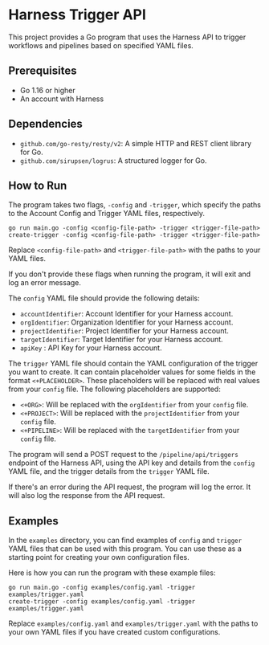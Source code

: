 # Harness Trigger API 

This project provides a Go program that uses the Harness API to trigger workflows and pipelines based on specified YAML files.

## Prerequisites 

- Go 1.16 or higher
- An account with Harness

## Dependencies

- `github.com/go-resty/resty/v2`: A simple HTTP and REST client library for Go.
- `github.com/sirupsen/logrus`: A structured logger for Go.

## How to Run

The program takes two flags, `-config` and `-trigger`, which specify the paths to the Account Config and Trigger YAML files, respectively.

```
go run main.go -config <config-file-path> -trigger <trigger-file-path>
create-trigger -config <config-file-path> -trigger <trigger-file-path>
```

Replace `<config-file-path>` and `<trigger-file-path>` with the paths to your YAML files.

If you don't provide these flags when running the program, it will exit and log an error message.

The `config` YAML file should provide the following details:

- `accountIdentifier`: Account Identifier for your Harness account.
- `orgIdentifier`: Organization Identifier for your Harness account.
- `projectIdentifier`: Project Identifier for your Harness account.
- `targetIdentifier`: Target Identifier for your Harness account.
- `apiKey` : API Key for your Harness account.

The `trigger` YAML file should contain the YAML configuration of the trigger you want to create. It can contain placeholder values for some fields in the format `<+PLACEHOLDER>`. These placeholders will be replaced with real values from your `config` file. The following placeholders are supported:

- `<+ORG>`: Will be replaced with the `orgIdentifier` from your `config` file.
- `<+PROJECT>`: Will be replaced with the `projectIdentifier` from your `config` file.
- `<+PIPELINE>`: Will be replaced with the `targetIdentifier` from your `config` file.

The program will send a POST request to the `/pipeline/api/triggers` endpoint of the Harness API, using the API key and details from the `config` YAML file, and the trigger details from the `trigger` YAML file. 

If there's an error during the API request, the program will log the error. It will also log the response from the API request.

## Examples

In the `examples` directory, you can find examples of `config` and `trigger` YAML files that can be used with this program. You can use these as a starting point for creating your own configuration files.

Here is how you can run the program with these example files:

```
go run main.go -config examples/config.yaml -trigger examples/trigger.yaml
create-trigger -config examples/config.yaml -trigger examples/trigger.yaml
```

Replace `examples/config.yaml` and `examples/trigger.yaml` with the paths to your own YAML files if you have created custom configurations.
